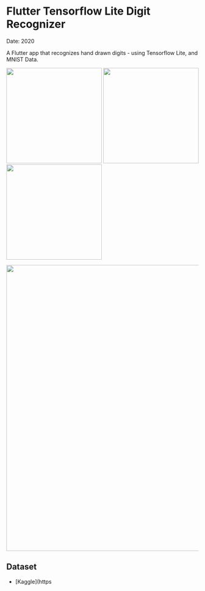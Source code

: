 # Flutter Tensorflow Lite Digit Recognizer

Date: 2020

A Flutter app that recognizes hand drawn digits - using Tensorflow Lite, and MNIST Data.

<img src="./readme/1.png" width="250"/> <img src="./readme/2.png" width="250"/> <img src="./readme/3.png" width="250"/> 

<img src="./readme/4.png" width="750"/>

<br>

## Dataset
* [Kaggle](https